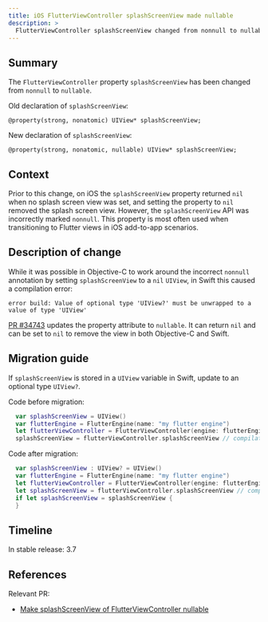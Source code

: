 ```yaml
---
title: iOS FlutterViewController splashScreenView made nullable
description: >
  FlutterViewController splashScreenView changed from nonnull to nullable.
---
```


## Summary

The `FlutterViewController` property `splashScreenView` has
been changed from `nonnull` to `nullable`.

Old declaration of `splashScreenView`:

```objc
@property(strong, nonatomic) UIView* splashScreenView;
```

New declaration of `splashScreenView`:

```objc
@property(strong, nonatomic, nullable) UIView* splashScreenView;
```

## Context

Prior to this change, on iOS the `splashScreenView` property returned `nil`
when no splash screen view was set, and
setting the property to `nil` removed the splash screen view.
However, the `splashScreenView` API was incorrectly marked `nonnull`. 
This property is most often used when transitioning to
Flutter views in iOS add-to-app scenarios.

## Description of change

While it was possible in Objective-C to work around the
incorrect `nonnull` annotation by setting `splashScreenView` to
a `nil` `UIView`, in Swift this caused a compilation error:

```plaintext
error build: Value of optional type 'UIView?' must be unwrapped to a value of type 'UIView'
```

[PR #34743][] updates the property attribute to `nullable`.
It can return `nil` and can be set to `nil` to
remove the view in both Objective-C and Swift.

## Migration guide

If `splashScreenView` is stored in a `UIView` variable in Swift,
update to an optional type `UIView?`.

Code before migration:

```swift
  var splashScreenView = UIView()
  var flutterEngine = FlutterEngine(name: "my flutter engine")
  let flutterViewController = FlutterViewController(engine: flutterEngine, nibName: nil, bundle: nil)
  splashScreenView = flutterViewController.splashScreenView // compilation error: Value of optional type 'UIView?' must be unwrapped to a value of type 'UIView'
```

Code after migration:

```swift
  var splashScreenView : UIView? = UIView()
  var flutterEngine = FlutterEngine(name: "my flutter engine")
  let flutterViewController = FlutterViewController(engine: flutterEngine, nibName: nil, bundle: nil)
  let splashScreenView = flutterViewController.splashScreenView // compiles successfully
  if let splashScreenView = splashScreenView {
  }
```

## Timeline

In stable release: 3.7

## References

Relevant PR:

* [Make splashScreenView of FlutterViewController nullable][]

[Make splashScreenView of FlutterViewController nullable]: {{site.repo.engine}}/pull/34743
[PR #34743]: {{site.repo.engine}}/pull/34743
